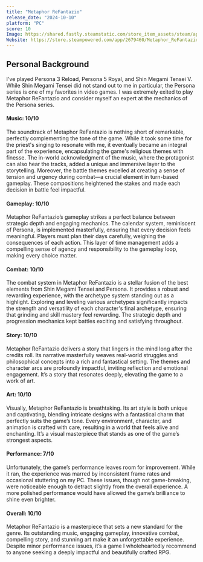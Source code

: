 ```yaml
---
title: "Metaphor ReFantazio"
release_date: "2024-10-10"
platform: "PC"
score: 10
Image: https://shared.fastly.steamstatic.com/store_item_assets/steam/apps/2679460/header.jpg?t=1732203844
Website: https://store.steampowered.com/app/2679460/Metaphor_ReFantazio/
---
```


## Personal Background

I've played Persona 3 Reload, Persona 5 Royal, and Shin Megami Tensei V. While Shin Megami Tensei did not stand out to me in particular, the Persona series is one of my favorites in video games. I was extremely exited to play Metaphor ReFantazio and consider myself an expert at the mechanics of the Persona series.

#### Music: 10/10

The soundtrack of Metaphor ReFantazio is nothing short of remarkable, perfectly complementing the tone of the game. While it took some time for the priest's singing to resonate with me, it eventually became an integral part of the experience, encapsulating the game's religious themes with finesse. The in-world acknowledgment of the music, where the protagonist can also hear the tracks, added a unique and immersive layer to the storytelling. Moreover, the battle themes excelled at creating a sense of tension and urgency during combat—a crucial element in turn-based gameplay. These compositions heightened the stakes and made each decision in battle feel impactful.

#### Gameplay: 10/10

Metaphor ReFantazio’s gameplay strikes a perfect balance between strategic depth and engaging mechanics. The calendar system, reminiscent of Persona, is implemented masterfully, ensuring that every decision feels meaningful. Players must plan their days carefully, weighing the consequences of each action. This layer of time management adds a compelling sense of agency and responsibility to the gameplay loop, making every choice matter.

#### Combat: 10/10

The combat system in Metaphor ReFantazio is a stellar fusion of the best elements from Shin Megami Tensei and Persona. It provides a robust and rewarding experience, with the archetype system standing out as a highlight. Exploring and leveling various archetypes significantly impacts the strength and versatility of each character's final archetype, ensuring that grinding and skill mastery feel rewarding. The strategic depth and progression mechanics kept battles exciting and satisfying throughout.

#### Story: 10/10

Metaphor ReFantazio delivers a story that lingers in the mind long after the credits roll. Its narrative masterfully weaves real-world struggles and philosophical concepts into a rich and fantastical setting. The themes and character arcs are profoundly impactful, inviting reflection and emotional engagement. It’s a story that resonates deeply, elevating the game to a work of art.

#### Art: 10/10

Visually, Metaphor ReFantazio is breathtaking. Its art style is both unique and captivating, blending intricate designs with a fantastical charm that perfectly suits the game’s tone. Every environment, character, and animation is crafted with care, resulting in a world that feels alive and enchanting. It’s a visual masterpiece that stands as one of the game’s strongest aspects.

#### Performance: 7/10

Unfortunately, the game’s performance leaves room for improvement. While it ran, the experience was marred by inconsistent frame rates and occasional stuttering on my PC. These issues, though not game-breaking, were noticeable enough to detract slightly from the overall experience. A more polished performance would have allowed the game’s brilliance to shine even brighter.

#### Overall: 10/10

Metaphor ReFantazio is a masterpiece that sets a new standard for the genre. Its outstanding music, engaging gameplay, innovative combat, compelling story, and stunning art make it an unforgettable experience. Despite minor performance issues, it’s a game I wholeheartedly recommend to anyone seeking a deeply impactful and beautifully crafted RPG.
